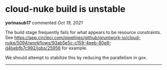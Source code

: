 # cloud-nuke build is unstable

**yorinasub17** commented *Oct 19, 2021*

The build stage frequently fails for what appears to be resource constraints. See https://app.circleci.com/pipelines/github/gruntwork-io/cloud-nuke/5094/workflows/93ab5e5c-c159-4eeb-80e8-d4bebfb7c992/jobs/25956 for example.

We should attempt to stabilize this by reducing the parallelism in gox.
<br />
***


